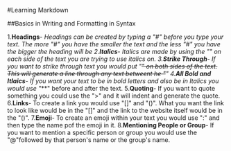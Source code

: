 #Learning Markdown

##Basics in Writing and Formatting in Syntax

1.**Headings**- *Headings can be created by typing a "#" before you type your text. The more "#" you have the smaller the text and the less "#" you have the bigger the heading will be
2.**Italics**- *Italics are made by using the "*" on each side of the text you are trying to use italics on. 
3.**Strike Through**- If you want to strike through text you would put "~~" on both sides of the text. This will generate a line through any text betweent he "~~"
4.**All Bold and Itlaics**- If you want your text to be in bold letters and also be in Italics you would use "***" before and after the text. 
5.**Quoting**- If you want to quote something you could use the ">" and it will indent and generate the quote. 
6.**Links**- To create a link you would use "[]" and "()". What you want the link to look like would be in the "[]" and the link to the website itself would be in the "()". 
7.**Emoji**-  To create an emoji within your text you would use ":" and then type the name pof the emoji in it. 
8.**Mentioning People or Group**- If you want to mention a specific person or group you would use the "@"followed by that person's name or the group's name.  
